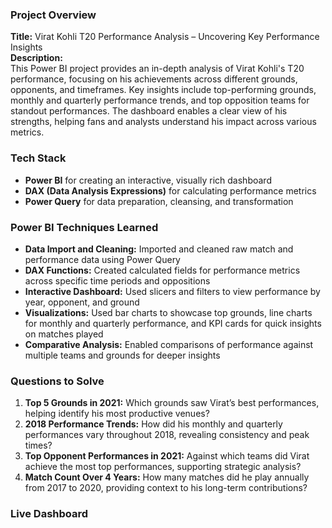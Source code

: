 ### Project Overview  
**Title:** Virat Kohli T20 Performance Analysis – Uncovering Key Performance Insights  
**Description:**  
This Power BI project provides an in-depth analysis of Virat Kohli's T20 performance, focusing on his achievements across different grounds, opponents, and timeframes. Key insights include top-performing grounds, monthly and quarterly performance trends, and top opposition teams for standout performances. The dashboard enables a clear view of his strengths, helping fans and analysts understand his impact across various metrics.

### Tech Stack  
- **Power BI** for creating an interactive, visually rich dashboard  
- **DAX (Data Analysis Expressions)** for calculating performance metrics  
- **Power Query** for data preparation, cleansing, and transformation

### Power BI Techniques Learned  
- **Data Import and Cleaning:** Imported and cleaned raw match and performance data using Power Query  
- **DAX Functions:** Created calculated fields for performance metrics across specific time periods and oppositions  
- **Interactive Dashboard:** Used slicers and filters to view performance by year, opponent, and ground  
- **Visualizations:** Used bar charts to showcase top grounds, line charts for monthly and quarterly performance, and KPI cards for quick insights on matches played  
- **Comparative Analysis:** Enabled comparisons of performance against multiple teams and grounds for deeper insights

### Questions to Solve  
1. **Top 5 Grounds in 2021:** Which grounds saw Virat’s best performances, helping identify his most productive venues?  
2. **2018 Performance Trends:** How did his monthly and quarterly performances vary throughout 2018, revealing consistency and peak times?  
3. **Top Opponent Performances in 2021:** Against which teams did Virat achieve the most top performances, supporting strategic analysis?  
4. **Match Count Over 4 Years:** How many matches did he play annually from 2017 to 2020, providing context to his long-term contributions?

### Live Dashboard
[](https://app.powerbi.com/view?r=eyJrIjoiNDA2NGU1MDEtYTBlNy00ZGU5LTk3YmEtNjQ4MjI1Y2M3NzVhIiwidCI6ImM2ZTU0OWIzLTVmNDUtNDAzMi1hYWU5LWQ0MjQ0ZGM1YjJjNCJ9)